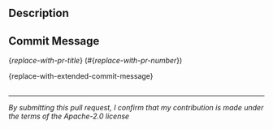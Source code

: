 ## Description

<!--
The description should describe _motivation_. Think about your code reviewers and what information they need in order to understand what you did. If it's a big commit (hopefully not), try to provide some good entry points so it will be easier to follow.
If not obvious (i.e. from unit tests), describe how you verified that your change works.
-->

## Commit Message
<!--Simply copy paste from the PR title and replace the necessary parts-->
{*replace-with-pr-title*} (#{*replace-with-pr-number*})

<!--Use this to give a more detailed message that describes the change-->
{replace-with-extended-commit-message}

<!--For every issue your PR resolves, add `fixes #<issue>` or `closes #<issue>`-->

<!--Shout out to collaborators.-->

<!--If your PR includes breaking changes, uncomment and fill in the following (notice how multiple breaking changes should be formatted):-->
<!--
BREAKING CHANGE: Description of what broke and how to achieve this behavior now<br>
\* **module-name:** Another breaking change<br>
\* **module-name:** Yet another breaking change
-->

## <!--DO NOT REMOVE (used as the commit message terminator)-->

----

*By submitting this pull request, I confirm that my contribution is made under the terms of the Apache-2.0 license*

<!--
Please read the contribution guidelines and follow the pull-request checklist:
https://github.com/aws/aws-cdk/blob/master/CONTRIBUTING.md
 -->
